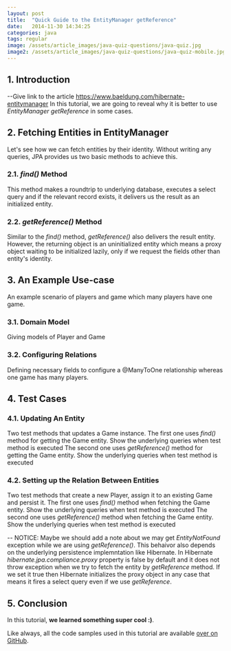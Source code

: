 ```yaml
---
layout: post
title:  "Quick Guide to the EntityManager getReference"
date:   2014-11-30 14:34:25
categories: java
tags: regular
image: /assets/article_images/java-quiz-questions/java-quiz.jpg
image2: /assets/article_images/java-quiz-questions/java-quiz-mobile.jpg
---
```


## 1. Introduction
--Give link to the article https://www.baeldung.com/hibernate-entitymanager
In this tutorial, we are going to reveal why it is better to use *EntityManager* *getReference* in some cases.

## 2. Fetching Entities in EntityManager
Let's see how we can fetch entities by their identity. Without writing any queries, JPA provides us two basic methods to achieve this.

### 2.1. *find()* Method
This method makes a roundtrip to underlying database, executes a select query and if the relevant record exists, it delivers us the result as an initialized entity.
### 2.2. *getReference()* Method
Similar to the *find()* method, *getReference()* also delivers the result entity. However, the returning object is an uninitialized entity which means a proxy object waiting to be initialized lazily, only if we request the fields other than entity's identity.     

## 3. An Example Use-case
An example scenario of players and game which many players have one game.

### 3.1. Domain Model
Giving models of Player and Game

### 3.2. Configuring Relations
Defining necessary fields to configure a @ManyToOne relationship whereas one game has many players.

## 4. Test Cases

### 4.1. Updating An Entity
Two test methods that updates a Game instance.
The first one uses *find()* method for getting the Game entity. Show the underlying queries when test method is executed
The second one uses *getReference()* method for getting the Game entity. Show the underlying queries when test method is executed

### 4.2. Setting up the Relation Between Entities
Two test methods that create a new Player, assign it to an existing Game and persist it.
The first one uses *find()* method when fetching the Game entity. Show the underlying queries when test method is executed
The second one uses *getReference()* method when fetching the Game entity. Show the underlying queries when test method is executed

-- NOTICE: Maybe we should add a note about we may get *EntityNotFound* exception while we are using *getReference()*. This behaivor also depends on the underlying persistence implemntation like Hibernate. In Hibernate *hibernate.jpa.compliance.proxy* property is false by default and it does not throw exception when we try to fetch the entity by *getReference* method. If we set it true then Hibernate initializes the proxy object in any case that means it fires a select query even if we use *getReference*.

## 5. Conclusion
In this tutorial, **we learned something super cool :)**.

Like always, all the code samples used in this tutorial are available [over on GitHub](https://github.com).
